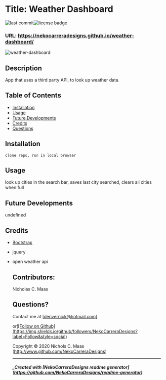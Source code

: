 # Title: Weather Dashboard

![last commit](https://img.shields.io/github/last-commit/NekoCarreraDesigns/weather-dashboard?style=flat-square)![license badge](https://img.shields.io/github/license/NekoCarreraDesigns/weather-dashboard?style=flat-square)

### URL: https://nekocarreradesigns.github.io/weather-dashboard/

![weather-dashboard](assets/WeatherDashboard.gif)

## Description

App that uses a third party API, to look up weather data.

## Table of Contents

- [Installation](#installation)
- [Usage](#usage)
- [Future Developments](#futureDevelopments)
- [Credits](#credits)
- [Questions](#questions)

## Installation

` clone repo, run in local browser `

## Usage

look up cities in the search bar, saves last city searched, clears all cities when full

## Future Developments

undefined

## Credits

- [Bootstrap](https://getbootstrap.com/)

- jquery

- open weather api

  ## Contributors:

  Nicholas C. Maas

  ## Questions?

  Contact me at [denvernick@hotmail.com]

  or[![Follow on Github] (https://img.shields.io/github/followers/NekoCarreraDesigns?label=Follow&style=social)](http://www.github.com/NekoCarreraDesigns)

  Copyright © 2020 Nichols C. Maas (http://www.github.com/NekoCarreraDesigns)

  ***

  ##### \_Created with [NekoCarreraDesigns readme generator] (https://github.com/NekoCarreraDesigns/readme-generator)

